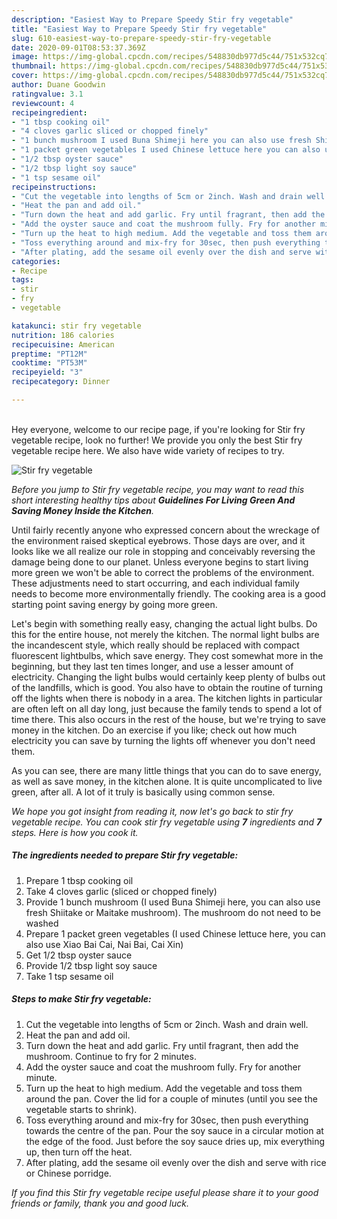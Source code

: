 ```yaml
---
description: "Easiest Way to Prepare Speedy Stir fry vegetable"
title: "Easiest Way to Prepare Speedy Stir fry vegetable"
slug: 610-easiest-way-to-prepare-speedy-stir-fry-vegetable
date: 2020-09-01T08:53:37.369Z
image: https://img-global.cpcdn.com/recipes/548830db977d5c44/751x532cq70/stir-fry-vegetable-recipe-main-photo.jpg
thumbnail: https://img-global.cpcdn.com/recipes/548830db977d5c44/751x532cq70/stir-fry-vegetable-recipe-main-photo.jpg
cover: https://img-global.cpcdn.com/recipes/548830db977d5c44/751x532cq70/stir-fry-vegetable-recipe-main-photo.jpg
author: Duane Goodwin
ratingvalue: 3.1
reviewcount: 4
recipeingredient:
- "1 tbsp cooking oil"
- "4 cloves garlic sliced or chopped finely"
- "1 bunch mushroom I used Buna Shimeji here you can also use fresh Shiitake or Maitake mushroom The mushroom do not need to be washed"
- "1 packet green vegetables I used Chinese lettuce here you can also use Xiao Bai Cai Nai Bai Cai Xin"
- "1/2 tbsp oyster sauce"
- "1/2 tbsp light soy sauce"
- "1 tsp sesame oil"
recipeinstructions:
- "Cut the vegetable into lengths of 5cm or 2inch. Wash and drain well."
- "Heat the pan and add oil."
- "Turn down the heat and add garlic. Fry until fragrant, then add the mushroom. Continue to fry for 2 minutes."
- "Add the oyster sauce and coat the mushroom fully. Fry for another minute."
- "Turn up the heat to high medium. Add the vegetable and toss them around the pan. Cover the lid for a couple of minutes (until you see the vegetable starts to shrink)."
- "Toss everything around and mix-fry for 30sec, then push everything towards the centre of the pan. Pour the soy sauce in a circular motion at the edge of the food. Just before the soy sauce dries up, mix everything up, then turn off the heat."
- "After plating, add the sesame oil evenly over the dish and serve with rice or Chinese porridge."
categories:
- Recipe
tags:
- stir
- fry
- vegetable

katakunci: stir fry vegetable 
nutrition: 186 calories
recipecuisine: American
preptime: "PT12M"
cooktime: "PT53M"
recipeyield: "3"
recipecategory: Dinner

---
```

<br>
Hey everyone, welcome to our recipe page, if you're looking for Stir fry vegetable recipe, look no further! We provide you only the best Stir fry vegetable recipe here. We also have wide variety of recipes to try.
<br>


![Stir fry vegetable](https://img-global.cpcdn.com/recipes/548830db977d5c44/751x532cq70/stir-fry-vegetable-recipe-main-photo.jpg)

<i>Before you jump to Stir fry vegetable recipe, you may want to read this short interesting healthy tips about 
<strong>Guidelines For Living Green And Saving Money Inside the Kitchen</strong>.</i>
</br>

Until fairly recently anyone who expressed concern about the wreckage of the environment raised skeptical eyebrows. Those days are over, and it looks like we all realize our role in stopping and conceivably reversing the damage being done to our planet. Unless everyone begins to start living more green we won't be able to correct the problems of the environment. These adjustments need to start occurring, and each individual family needs to become more environmentally friendly. The cooking area is a good starting point saving energy by going more green.

Let's begin with something really easy, changing the actual light bulbs. Do this for the entire house, not merely the kitchen. The normal light bulbs are the incandescent style, which really should be replaced with compact fluorescent lightbulbs, which save energy. They cost somewhat more in the beginning, but they last ten times longer, and use a lesser amount of electricity. Changing the light bulbs would certainly keep plenty of bulbs out of the landfills, which is good. You also have to obtain the routine of turning off the lights when there is nobody in a area. The kitchen lights in particular are often left on all day long, just because the family tends to spend a lot of time there. This also occurs in the rest of the house, but we're trying to save money in the kitchen. Do an exercise if you like; check out how much electricity you can save by turning the lights off whenever you don't need them.

As you can see, there are many little things that you can do to save energy, as well as save money, in the kitchen alone. It is quite uncomplicated to live green, after all. A lot of it truly is basically using common sense.


<i>We hope you got insight from reading it, now let's go back to stir fry vegetable recipe. You can cook stir fry vegetable using <strong>7</strong> ingredients and <strong>7</strong> steps. Here is how you cook it.
</i>

##### The ingredients needed to prepare Stir fry vegetable:

1. Prepare 1 tbsp cooking oil
1. Take 4 cloves garlic (sliced or chopped finely)
1. Provide 1 bunch mushroom (I used Buna Shimeji here, you can also use fresh Shiitake or Maitake mushroom). The mushroom do not need to be washed
1. Prepare 1 packet green vegetables (I used Chinese lettuce here, you can also use Xiao Bai Cai, Nai Bai, Cai Xin)
1. Get 1/2 tbsp oyster sauce
1. Provide 1/2 tbsp light soy sauce
1. Take 1 tsp sesame oil


##### Steps to make Stir fry vegetable:

1. Cut the vegetable into lengths of 5cm or 2inch. Wash and drain well.
1. Heat the pan and add oil.
1. Turn down the heat and add garlic. Fry until fragrant, then add the mushroom. Continue to fry for 2 minutes.
1. Add the oyster sauce and coat the mushroom fully. Fry for another minute.
1. Turn up the heat to high medium. Add the vegetable and toss them around the pan. Cover the lid for a couple of minutes (until you see the vegetable starts to shrink).
1. Toss everything around and mix-fry for 30sec, then push everything towards the centre of the pan. Pour the soy sauce in a circular motion at the edge of the food. Just before the soy sauce dries up, mix everything up, then turn off the heat.
1. After plating, add the sesame oil evenly over the dish and serve with rice or Chinese porridge.


<i>If you find this Stir fry vegetable recipe useful please share it to your good friends or family, thank you and good luck.</i>
